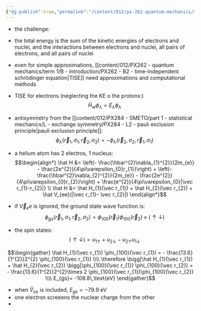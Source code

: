 ```yaml
---
{"dg-publish":true,"permalink":"/content/012/px-262-quantum-mechanics/term-2/h-many-particles/px-262-h12-interacting-electrons-and-nuclei-in-matter/","noteIcon":"1","created":"2025-02-03T11:21:35.835+00:00","updated":"2025-02-06T10:03:19.329+00:00"}
---
```


- the challenge:
- the total energy is the sum of the kinetic energies of electrons and nuclei, and the interactions between electrons and nuclei, all pairs of electrons, and all pairs of nuclei
- even for simple approximations, [[content/012/PX262 - quantum mechanics/term 1/B - introduction/PX262 - B2 - time-independent schrödinger equation\|TISE]] need approximations and computational methods
- TISE for electrons (neglecting the KE o the protons:)
$$\hat H_{w} \phi_{\lambda} = E_{\lambda}\phi_{\lambda}$$
- antisymmetry from the [[content/012/PX284 - SMETO/part 1 - statistical mechanics/L - exchange symmetry/PX284 - L2 - pauli exclusion principle\|pauli exclusion principle]]:
$$\phi_{\lambda}(\vec r_{1}, \sigma_{1}, \vec r_{2}, \sigma_{2}) = - \phi_{\lambda}(\vec r_{2}, \sigma_{2}, \vec r_{1}, \sigma_{1})$$

- a helium atom has 2 electros, 1 nucleus:
$$\begin{align*}
\hat H &= \left(- \frac{\hbar^{2}\nabla_{1}^{2}}{2m_{e}} - \frac{2e^{2}}{4\pi\varepsilon_{0}r_{1}}\right) + \left(- \frac{\hbar^{2}\nabla_{2}^{2}}{2m_{e}} - \frac{2e^{2}}{4\pi\varepsilon_{0}r_{2}}\right) + \frac{e^{2}}{4\pi\varepsilon_{0}|\vec r_{1}-r_{2}|} \\
\hat H &= \hat H_{1}(\vec r_{1}) + \hat H_{2}(\vec r_{2}) + \hat V_{ee}(|\vec r_{1}- \vec r_{2}|)
\end{align*}$$

- if $\vec V_ee$ is ignored, the ground state wave function is:
$$\phi_{gs}(\vec r_{1}, \sigma_{1}, \vec r_{2}, \sigma_{2}) = \phi_{100}(\vec r_{1}) \phi_{100}(\vec r_{2}) \times (\uparrow\downarrow)$$
- the spin states:
$$(\uparrow \downarrow) = u_{1\uparrow} + u_{2\downarrow} - u_{2\uparrow}u_{1\downarrow}$$

$$\begin{gather}
\hat H_{1}(\vec r_{1}) \phi_{100}(\vec r_{1}) = - \frac{13.6}{1^{2}}2^{2} \phi_{100}(\vec r_{1}) \\\\
\therefore \bigg[\hat H_{1}(\vec r_{1}) + \hat H_{2}(\vec r_{2}) \bigg]\phi_{100}(\vec r_{1}) \phi_{100}(\vec r_{2}) = - \frac{13.6}{1^{2}}2^{2}\times 2 \phi_{100}(\vec r_{1})\phi_{100}(\vec r_{2}) \\\\
E_{gs}= -108.8\,\text{eV}
\end{gather}$$

- when $\hat V_{ee}$ is included, $E_{gs}= -79.9$ eV
- one electron screeens the nuclear charge from the other
- 